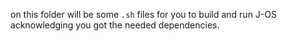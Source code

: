on this folder will be some `.sh` files for you to build and run J-OS acknowledging you got the needed dependencies.
